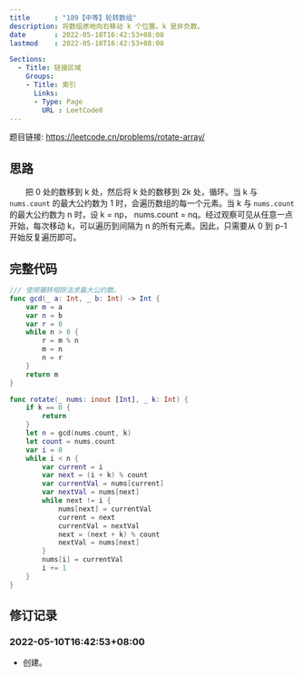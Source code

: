```yaml
---
title      : "189【中等】轮转数组"
description: 将数组原地向右移动 k 个位置。k 是非负数。
date       : 2022-05-10T16:42:53+08:00
lastmod    : 2022-05-10T16:42:53+08:00

Sections:
  - Title: 链接区域
    Groups:
    - Title: 索引
      Links:
      - Type: Page
        URL : LeetCode0
---
```


题目链接: https://leetcode.cn/problems/rotate-array/

## 思路
　　把 0 处的数移到 k 处，然后将 k 处的数移到 2k 处，循环。当 k 与 `nums.count` 的最大公约数为 1 时，会遍历数组的每一个元素。当 k 与 `nums.count` 的最大公约数为 n 时，设 k = np， nums.count = nq。经过观察可见从任意一点开始，每次移动 k，可以遍历到间隔为 n 的所有元素。因此，只需要从 0 到 p-1 开始反复遍历即可。

## 完整代码
```swift
/// 使用辗转相除法求最大公约数。
func gcd(_ a: Int, _ b: Int) -> Int {
    var m = a
    var n = b
    var r = 0
    while n > 0 {
        r = m % n
        m = n
        n = r
    }
    return m
}

func rotate(_ nums: inout [Int], _ k: Int) {
    if k == 0 {
        return
    }
    let n = gcd(nums.count, k)
    let count = nums.count
    var i = 0
    while i < n {
        var current = i
        var next = (i + k) % count
        var currentVal = nums[current]
        var nextVal = nums[next]
        while next != i {
            nums[next] = currentVal
            current = next
            currentVal = nextVal
            next = (next + k) % count
            nextVal = nums[next]
        }
        nums[i] = currentVal
        i += 1
    }
}
```

## 修订记录
### 2022-05-10T16:42:53+08:00
* 创建。